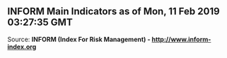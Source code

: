 ## INFORM Main Indicators as of Mon, 11 Feb 2019 03:27:35 GMT

Source: **INFORM (Index For Risk Management) - http://www.inform-index.org**